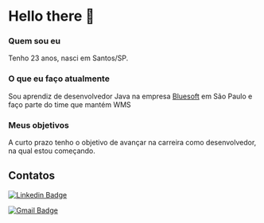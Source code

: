 # Hello there 👋
### Quem sou eu
Tenho 23 anos, nasci em Santos/SP.

### O que eu faço atualmente
Sou aprendiz de desenvolvedor Java na empresa [Bluesoft](https://bluesoft.com.br/) em São Paulo e faço parte do time que mantém WMS
### Meus objetivos
A curto prazo tenho o objetivo de avançar na carreira como desenvolvedor, na qual estou começando.

## Contatos
[![Linkedin Badge](https://img.shields.io/badge/-LinkedIn-blue?style=flat-square&logo=Linkedin&logoColor=white&link=https://www.linkedin.com/in/giulio-bernardi-ti/)](https://www.linkedin.com/in/giulio-bernardi-ti/)

[![Gmail Badge](https://img.shields.io/badge/-Gmail-c14438?style=flat-square&logo=Gmail&logoColor=white&link=mailto:giulioccbernardi@gmail.com)](mailto:giulioccbernardi@gmail.com)
